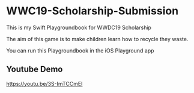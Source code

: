 # WWC19-Scholarship-Submission

This is my Swift Playgroundbook for WWDC19 Scholarship

The aim of this game is to make children learn how to recycle they waste.

You can run this Playgroundbook in the iOS Playground app

## Youtube Demo
  https://youtu.be/3S-ImTCCmEI
